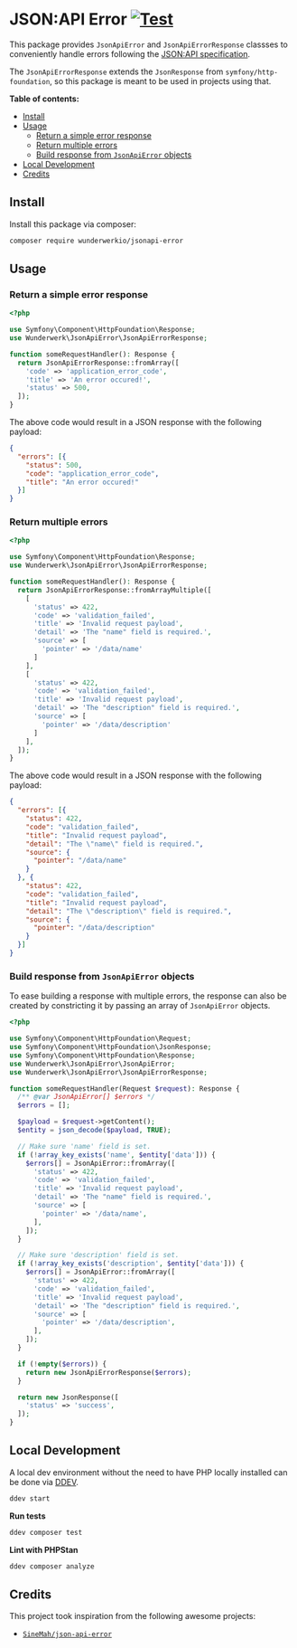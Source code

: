 # JSON:API Error [![Test](https://github.com/wunderwerkio/jsonapi-error/actions/workflows/main.yml/badge.svg)](https://github.com/wunderwerkio/jsonapi-error/actions/workflows/main.yml)

This package provides `JsonApiError` and `JsonApiErrorResponse` classses to conveniently handle errors following the [JSON:API specification](https://jsonapi.org/format/#errors).

The `JsonApiErrorResponse` extends the `JsonResponse` from `symfony/http-foundation`, so this package is meant to be used in projects using that.

**Table of contents:**
- [Install](#install)
- [Usage](#usage)
    - [Return a simple error response](#return-a-simple-error-response)
    - [Return multiple errors](#return-multiple-errors)
    - [Build response from `JsonApiError` objects](#build-response-from-jsonapierror-objects)
- [Local Development](#local-development)
- [Credits](#credits)

## Install

Install this package via composer:

```bash
composer require wunderwerkio/jsonapi-error
```

## Usage

### Return a simple error response

```php
<?php

use Symfony\Component\HttpFoundation\Response;
use Wunderwerk\JsonApiError\JsonApiErrorResponse;

function someRequestHandler(): Response {
  return JsonApiErrorResponse::fromArray([
    'code' => 'application_error_code',
    'title' => 'An error occured!',
    'status' => 500,
  ]);
}
```

The above code would result in a JSON response with the following payload:

```json
{
  "errors": [{
    "status": 500,
    "code": "application_error_code",
    "title": "An error occured!"
  }]
}
```

### Return multiple errors

```php
<?php

use Symfony\Component\HttpFoundation\Response;
use Wunderwerk\JsonApiError\JsonApiErrorResponse;

function someRequestHandler(): Response {
  return JsonApiErrorResponse::fromArrayMultiple([
    [
      'status' => 422,
      'code' => 'validation_failed',
      'title' => 'Invalid request payload',
      'detail' => 'The "name" field is required.',
      'source' => [
        'pointer' => '/data/name'
      ]
    ],
    [
      'status' => 422,
      'code' => 'validation_failed',
      'title' => 'Invalid request payload',
      'detail' => 'The "description" field is required.',
      'source' => [
        'pointer' => '/data/description'
      ]
    ],
  ]);
}
```

The above code would result in a JSON response with the following payload:

```json
{
  "errors": [{
    "status": 422,
    "code": "validation_failed",
    "title": "Invalid request payload",
    "detail": "The \"name\" field is required.",
    "source": {
      "pointer": "/data/name"
    }
  }, {
    "status": 422,
    "code": "validation_failed",
    "title": "Invalid request payload",
    "detail": "The \"description\" field is required.",
    "source": {
      "pointer": "/data/description"
    }
  }]
}
```

### Build response from `JsonApiError` objects

To ease building a response with multiple errors, the response can also be created by constricting it by
passing an array of `JsonApiError` objects.

```php
<?php

use Symfony\Component\HttpFoundation\Request;
use Symfony\Component\HttpFoundation\JsonResponse;
use Symfony\Component\HttpFoundation\Response;
use Wunderwerk\JsonApiError\JsonApiError;
use Wunderwerk\JsonApiError\JsonApiErrorResponse;

function someRequestHandler(Request $request): Response {
  /** @var JsonApiError[] $errors */
  $errors = [];

  $payload = $request->getContent();
  $entity = json_decode($payload, TRUE);

  // Make sure 'name' field is set.
  if (!array_key_exists('name', $entity['data'])) {
    $errors[] = JsonApiError::fromArray([
      'status' => 422,
      'code' => 'validation_failed',
      'title' => 'Invalid request payload',
      'detail' => 'The "name" field is required.',
      'source' => [
        'pointer' => '/data/name',
      ],
    ]);
  }

  // Make sure 'description' field is set.
  if (!array_key_exists('description', $entity['data'])) {
    $errors[] = JsonApiError::fromArray([
      'status' => 422,
      'code' => 'validation_failed',
      'title' => 'Invalid request payload',
      'detail' => 'The "description" field is required.',
      'source' => [
        'pointer' => '/data/description',
      ],
    ]);
  }

  if (!empty($errors)) {
    return new JsonApiErrorResponse($errors);
  }

  return new JsonResponse([
    'status' => 'success',
  ]);
}
```

## Local Development

A local dev environment without the need to have PHP locally installed can be done via [DDEV](https://ddev.readthedocs.io).

```bash
ddev start
```

**Run tests**

```bash
ddev composer test
```

**Lint with PHPStan**

```bash
ddev composer analyze
```

## Credits

This project took inspiration from the following awesome projects:

- [`SineMah/json-api-error`](https://github.com/SineMah/json-api-error)
